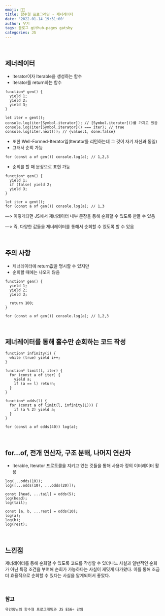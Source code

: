 ```yaml
---
emoji: 👨‍💻
title: 함수형 프로그래밍 - 제너레이터
date: '2022-01-14 19:31:00'
author: 우기
tags: 블로그 github-pages gatsby
categories: JS
---
```


<br>

## 제너레이터

- Iterator이자 Iterable을 생성하는 함수
- Iterator를 return하는 함수

```tsx
function* gen() {
  yield 1;
  yield 2;
  yield 3;
}

let iter = gent();
console.log(iter[Symbol.iterator]); // [Symbol.iterator]()를 가지고 있음
console.log(iter[Symbol.iterator]() === iter); // true
console.log(iter.next()); // {value:1, done:false}
```

- 또한 Well-Formed-Iterator임(Iterator를 리턴하는데 그 것이 자기 자신과 동일)
- 그래서 순회 가능

```tsx
for (const a of gen()) console.log(a); // 1,2,3
```

- 순회를 할 때 문장으로 표현 가능

```tsx
function* gen() {
  yield 1;
  if (false) yield 2;
  yield 3;
}

let iter = gent();
for (const a of gen()) console.log(a); // 1,3
```

—> 이렇게되면 JS에서 제너레이터 내부 문장을 통해 순회할 수 있도록 만들 수 있음

—> 즉, 다양한 값들을 제너레이터를 통해서 순회할 수 있도록 할 수 있음

<br>

## 주의 사항

- 제너레이터에 return값을 명시할 수 있지만
- 순회할 때에는 나오지 않음

```tsx
function* gen() {
  yield 1;
  yield 2;
  yield 3;

  return 100;
}

for (const a of gen()) console.log(a); // 1,2,3
```

<br>

## 제너레이터를 통해 홀수만 순회하는 코드 작성

```tsx
function* infinity(i) {
  while (true) yield i++;
}

function* limit(l, iter) {
  for (const a of iter) {
    yield a;
    if (a == l) return;
  }
}

function* odds(l) {
  for (const a of limit(l, infinity(1))) {
    if (a % 2) yield a;
  }
}

for (const a of odds(40)) log(a);
```

<br>

## for...of, 전개 연산자, 구조 분해, 나머지 연산자

- Iterable, Iterator 프로토콜을 지키고 있는 것들을 통해 사용자 정의 이터레이터 활용

```tsx
log(...odds(10));
log([...odds(10), ...odds(20)]);

const [head, ...tail] = odds(5);
log(head);
log(tail);

const [a, b, ...rest] = odds(10);
log(a);
log(b);
log(rest);
```

<br>

## 느낀점

제너레이터를 통해 순회할 수 있도록 코드를 작성할 수 있더나느 사실과 일반적인 순회가 아닌 특정 조건을 부여해 순회가 가능하다는 사실이 재밋게 다가왔다. 이를 통해 조금 더 효율적으로 순회할 수 있다는 사실을 알게되어서 좋았다.

<br>

### 참고

```js
유인동님의 함수형 프로그래밍과 JS ES6+ 강의

```

```toc

```

